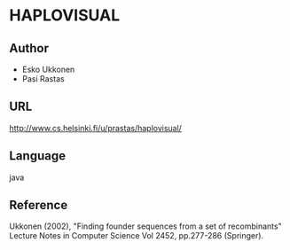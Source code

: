 # HAPLOVISUAL

## Author
* Esko Ukkonen
* Pasi Rastas

## URL
http://www.cs.helsinki.fi/u/prastas/haplovisual/

## Language
java

## Reference
Ukkonen (2002), "Finding founder sequences from a set of recombinants" Lecture Notes in Computer Science Vol 2452, pp.277-286 (Springer).